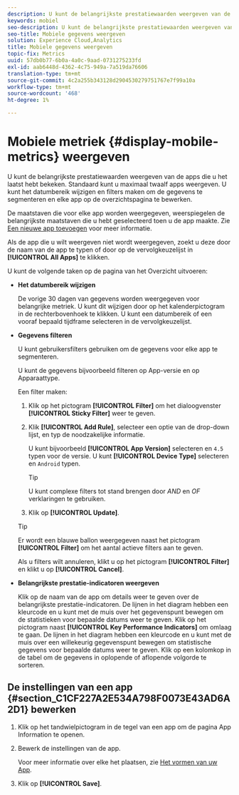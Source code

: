 ```yaml
---
description: U kunt de belangrijkste prestatiewaarden weergeven van de apps die u het laatst hebt bekeken. Standaard kunt u maximaal twaalf apps weergeven. U kunt het datumbereik wijzigen en filters maken om de gegevens te segmenteren en elke app op de overzichtspagina te bewerken.
keywords: mobiel
seo-description: U kunt de belangrijkste prestatiewaarden weergeven van de apps die u het laatst hebt bekeken. Standaard kunt u maximaal twaalf apps weergeven. U kunt het datumbereik wijzigen en filters maken om de gegevens te segmenteren en elke app op de overzichtspagina te bewerken.
seo-title: Mobiele gegevens weergeven
solution: Experience Cloud,Analytics
title: Mobiele gegevens weergeven
topic-fix: Metrics
uuid: 57db0b77-6b0a-4a0c-9aad-0731275233fd
exl-id: aab6448d-4362-4c75-949a-7a519da76606
translation-type: tm+mt
source-git-commit: 4c2a255b343128d2904530279751767e7f99a10a
workflow-type: tm+mt
source-wordcount: '468'
ht-degree: 1%

---
```


# Mobiele metriek {#display-mobile-metrics} weergeven

U kunt de belangrijkste prestatiewaarden weergeven van de apps die u het laatst hebt bekeken. Standaard kunt u maximaal twaalf apps weergeven. U kunt het datumbereik wijzigen en filters maken om de gegevens te segmenteren en elke app op de overzichtspagina te bewerken.

De maatstaven die voor elke app worden weergegeven, weerspiegelen de belangrijkste maatstaven die u hebt geselecteerd toen u de app maakte. Zie [Een nieuwe app toevoegen](/help/using/manage-apps/t-new-app.md) voor meer informatie.

Als de app die u wilt weergeven niet wordt weergegeven, zoekt u deze door de naam van de app te typen of door op de vervolgkeuzelijst in **[!UICONTROL All Apps]** te klikken.

U kunt de volgende taken op de pagina van het Overzicht uitvoeren:

* **Het datumbereik wijzigen**

   De vorige 30 dagen van gegevens worden weergegeven voor belangrijke metriek. U kunt dit wijzigen door op het kalenderpictogram in de rechterbovenhoek te klikken. U kunt een datumbereik of een vooraf bepaald tijdframe selecteren in de vervolgkeuzelijst.

* **Gegevens filteren**

   U kunt gebruikersfilters gebruiken om de gegevens voor elke app te segmenteren.

   U kunt de gegevens bijvoorbeeld filteren op App-versie en op Apparaattype.

   Een filter maken:

   1. Klik op het pictogram **[!UICONTROL Filter]** om het dialoogvenster **[!UICONTROL Sticky Filter]** weer te geven.
   1. Klik **[!UICONTROL Add Rule]**, selecteer een optie van de drop-down lijst, en typ de noodzakelijke informatie.

      U kunt bijvoorbeeld **[!UICONTROL App Version]** selecteren en `4.5` typen voor de versie. U kunt **[!UICONTROL Device Type]** selecteren en `Android` typen.

      >[!TIP]
      >
      >U kunt complexe filters tot stand brengen door *AND* en *OF* verklaringen te gebruiken.

   1. Klik op **[!UICONTROL Update]**.
   >[!TIP]
   >
   >Er wordt een blauwe ballon weergegeven naast het pictogram **[!UICONTROL Filter]** om het aantal actieve filters aan te geven.

   Als u filters wilt annuleren, klikt u op het pictogram **[!UICONTROL Filter]** en klikt u op **[!UICONTROL Cancel]**.

* **Belangrijkste prestatie-indicatoren weergeven**

   Klik op de naam van de app om details weer te geven over de belangrijkste prestatie-indicatoren. De lijnen in het diagram hebben een kleurcode en u kunt met de muis over het gegevenspunt bewegen om de statistieken voor bepaalde datums weer te geven. Klik op het pictogram naast **[!UICONTROL Key Performance Indicators]** om omlaag te gaan. De lijnen in het diagram hebben een kleurcode en u kunt met de muis over een willekeurig gegevenspunt bewegen om statistische gegevens voor bepaalde datums weer te geven. Klik op een kolomkop in de tabel om de gegevens in oplopende of aflopende volgorde te sorteren.

## De instellingen van een app {#section_C1CF227A2E534A798F0073E43AD6A2D1} bewerken

1. Klik op het tandwielpictogram in de tegel van een app om de pagina App Information te openen.
1. Bewerk de instellingen van de app.

   Voor meer informatie over elke het plaatsen, zie [Het vormen van uw App](/help/using/c-manage-app-settings/c-mob-confg-app/c-mob-confg-app.md).

1. Klik op **[!UICONTROL Save]**.
